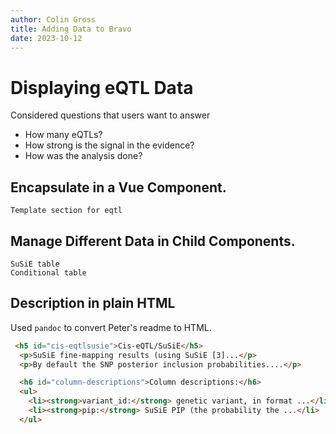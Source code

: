 ```yaml
---
author: Colin Gross
title: Adding Data to Bravo
date: 2023-10-12
---
```


# Displaying eQTL Data

Considered questions that users want to answer
- How many eQTLs?
- How strong is the signal in the evidence?
- How was the analysis done?

## Encapsulate in a Vue Component.

```vue
Template section for eqtl
```

## Manage Different Data in Child Components.

```vue
SuSiE table
Conditional table
```

## Description in plain HTML

Used `pandoc` to convert Peter's readme to HTML.

```html
 <h5 id="cis-eqtlsusie">Cis-eQTL/SuSiE</h5>
  <p>SuSiE fine-mapping results (using SuSiE [3]...</p>
  <p>By default the SNP posterior inclusion probabilities....</p>

  <h6 id="column-descriptions">Column descriptions:</h6>
  <ul>
    <li><strong>variant_id:</strong> genetic variant, in format ...</li>
    <li><strong>pip:</strong> SuSiE PIP (the probability the ...</li>
  </ul>
```
